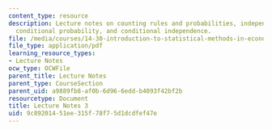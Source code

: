 ```yaml
---
content_type: resource
description: Lecture notes on counting rules and probabilities, independent events,
  conditional probability, and conditional independence.
file: /media/courses/14-30-introduction-to-statistical-methods-in-economics-spring-2009/9c89201451ee315f78f75d1dcdfef47e_MIT14_30s09_lec03.pdf
file_type: application/pdf
learning_resource_types:
- Lecture Notes
ocw_type: OCWFile
parent_title: Lecture Notes
parent_type: CourseSection
parent_uid: a9889fb8-af0b-6d96-6edd-b4093f42bf2b
resourcetype: Document
title: Lecture Notes 3
uid: 9c892014-51ee-315f-78f7-5d1dcdfef47e
---
```

